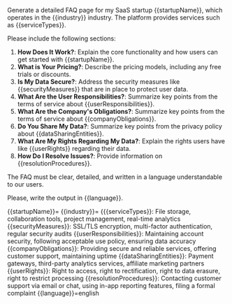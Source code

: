 Generate a detailed FAQ page for my SaaS startup {{startupName}}, which operates in the {{industry}} industry. The platform provides services such as {{serviceTypes}}.

Please include the following sections:

1. **How Does It Work?**: Explain the core functionality and how users can get started with {{startupName}}.
2. **What is Your Pricing?**: Describe the pricing models, including any free trials or discounts.
3. **Is My Data Secure?**: Address the security measures like {{securityMeasures}} that are in place to protect user data.
4. **What Are the User Responsibilities?**: Summarize key points from the terms of service about {{userResponsibilities}}.
5. **What Are the Company's Obligations?**: Summarize key points from the terms of service about {{companyObligations}}.
6. **Do You Share My Data?**: Summarize key points from the privacy policy about {{dataSharingEntities}}.
7. **What Are My Rights Regarding My Data?**: Explain the rights users have like {{userRights}} regarding their data.
8. **How Do I Resolve Issues?**: Provide information on {{resolutionProcedures}}.

The FAQ must be clear, detailed, and written in a language understandable to our users.

Please, write the output in {{language}}.

{{startupName}}=
{{industry}}=
{{{serviceTypes}}: File storage, collaboration tools, project management, real-time analytics
{{securityMeasures}}: SSL/TLS encryption, multi-factor authentication, regular security audits
{{userResponsibilities}}: Maintaining account security, following acceptable use policy, ensuring data accuracy
{{companyObligations}}: Providing secure and reliable services, offering customer support, maintaining uptime
{{dataSharingEntities}}: Payment gateways, third-party analytics services, affiliate marketing partners
{{userRights}}: Right to access, right to rectification, right to data erasure, right to restrict processing
{{resolutionProcedures}}: Contacting customer support via email or chat, using in-app reporting features, filing a formal complaint
{{language}}=english
